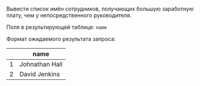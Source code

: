 Вывести список имён сотрудников, получающих большую заработную плату, чем у непосредственного руководителя.

Поля в результирующей таблице:
`name`

Формат ожидаемого результата запроса:

|   | name |
|---| -------- |
| 1 | Johnathan Hall |
| 2 | David Jenkins |